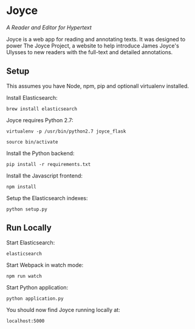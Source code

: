 # Joyce
_A Reader and Editor for Hypertext_

Joyce is a web app for reading and annotating texts. It was designed to power The Joyce Project, a website to help introduce James Joyce's Ulysses to new readers with the full-text and detailed annotations.

## Setup

This assumes you have Node, npm, pip and optionall virtualenv installed.

Install Elasticsearch:
```
brew install elasticsearch
```

Joyce requires Python 2.7:
```
virtualenv -p /usr/bin/python2.7 joyce_flask

source bin/activate
```

Install the Python backend:
```
pip install -r requirements.txt
```

Install the Javascript frontend:
```
npm install
```

Setup the Elasticsearch indexes:
```
python setup.py
```

## Run Locally

Start Elasticsearch:
```
elasticsearch
```

Start Webpack in watch mode:
```
npm run watch
```

Start Python application:
```
python application.py
```

You should now find Joyce running locally at:
```
localhost:5000
```